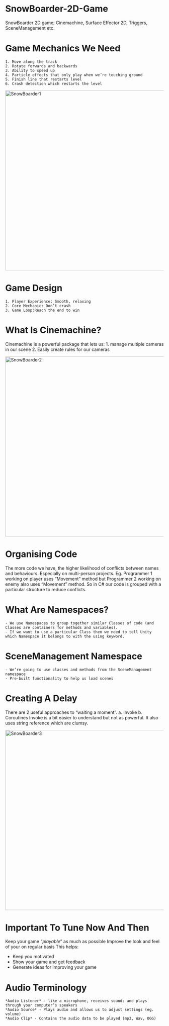 # SnowBoarder-2D-Game
SnowBoarder 2D game; Cinemachine, Surface Effector 2D, Triggers, SceneManagement etc.


# Game Mechanics We Need
    1. Move along the track
    2. Rotate forwards and backwards
    3. Ability to speed up
    4. Particle effects that only play when we’re touching ground 
    5. Finish line that restarts level
    6. Crash detection which restarts the level

<img width="573" alt="SnowBoarder1" src="https://user-images.githubusercontent.com/23366804/174950914-ede96cbb-fccf-4244-b47d-7c60fb05bcb2.png">

# Game Design
    1. Player Experience: Smooth, relaxing
    2. Core Mechanic: Don’t crash
    3. Game Loop:Reach the end to win

# What Is Cinemachine?
Cinemachine is a powerful package that lets us:
    1. manage multiple cameras in our scene
    2. Easily create rules for our cameras

<img width="573" alt="SnowBoarder2" src="https://user-images.githubusercontent.com/23366804/174950918-2c38baa4-f9ca-45d8-b99f-51e1bea41a8d.png">

# Organising Code
The more code we have, the higher likelihood of conflicts between names and behaviours. Especially on multi-person projects.
Eg. Programmer 1 working on player uses “Movement” method but Programmer 2 working on enemy also uses “Movement” method. 
So in C# our code is grouped with a particular structure to reduce conflicts.

# What Are Namespaces?
    - We use Namespaces to group together similar Classes of code (and Classes are containers for methods and variables).
    - If we want to use a particular Class then we need to tell Unity which Namespace it belongs to with the using keyword.

# SceneManagement Namespace
    - We’re going to use classes and methods from the SceneManagement namespace
    - Pre-built functionality to help us load scenes

# Creating A Delay
There are 2 useful approaches to “waiting a moment”.
    a. Invoke
    b. Coroutines
Invoke is a bit easier to understand but not as powerful. 
It also uses string reference which are clumsy.

<img width="573" alt="SnowBoarder3" src="https://user-images.githubusercontent.com/23366804/174950946-440872c2-d253-4e39-8547-449ed8a624f8.png">

# Important To Tune Now And Then
Keep your game “*playable*” as much as possible
Improve the look and feel of your on regular basis
This helps:
- Keep you motivated
- Show your game and get feedback
- Generate ideas for improving your game

# Audio Terminology
    *Audio Listener* - like a microphone, receives sounds and plays through your computer’s speakers
    *Audio Source* - Plays audio and allows us to adjust settings (eg. volume)
    *Audio Clip* - Contains the audio data to be played (mp3, Wav, OGG)
